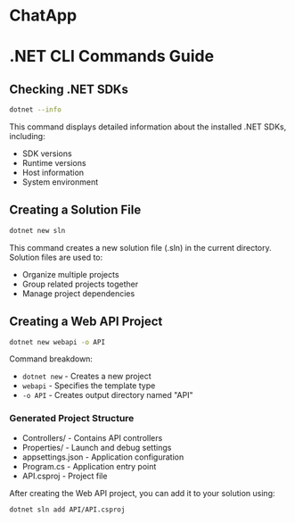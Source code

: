 # ChatApp

# .NET CLI Commands Guide

## Checking .NET SDKs

```bash
dotnet --info
```

This command displays detailed information about the installed .NET SDKs, including:

- SDK versions
- Runtime versions
- Host information
- System environment

## Creating a Solution File

```bash
dotnet new sln
```

This command creates a new solution file (.sln) in the current directory. Solution files are used to:

- Organize multiple projects
- Group related projects together
- Manage project dependencies

## Creating a Web API Project

```bash
dotnet new webapi -o API
```

Command breakdown:

- `dotnet new` - Creates a new project
- `webapi` - Specifies the template type
- `-o API` - Creates output directory named "API"

### Generated Project Structure

- Controllers/ - Contains API controllers
- Properties/ - Launch and debug settings
- appsettings.json - Application configuration
- Program.cs - Application entry point
- API.csproj - Project file

<aside>
After creating the Web API project, you can add it to your solution using:

```bash
dotnet sln add API/API.csproj
```

</aside>


